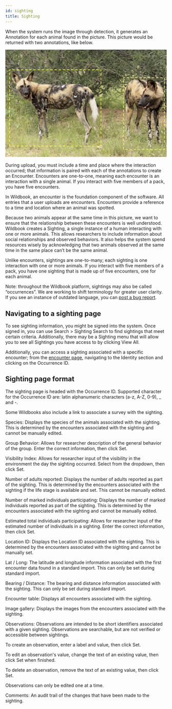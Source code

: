 ```yaml
---
id: sighting
title: Sighting
---
```


When the system runs the image through detection, it generates an Annotation for each animal found in the picture. This picture would be returned with two annotations, like below.

![annotated animal photo](../../static/img/field_guide_2.png)

During upload, you must include a time and place where the interaction occurred; that information is paired with each of the annotations to create an Encounter. Encounters are one-to-one, meaning each encounter is an interaction with a single animal. If you interact with five members of a pack, you have five encounters.

In Wildbook, an encounter is the foundation component of the software. All entries that a user uploads are encounters. Encounters provide a reference to a time and location where an animal was spotted. 

Because two animals appear at the same time in this picture, we want to ensure that the relationship between these encounters is well understood. Wildbook creates a Sighting, a single instance of a human interacting with one or more animals. This allows researchers to include information about social relationships and observed behaviors. It also helps the system spend resources wisely by acknowledging that two animals observed at the same time in the same place can’t be the same animal.

Unlike encounters, sightings are one-to-many; each sighting is one interaction with one or more animals. If you interact with five members of a pack, you have one sighting that is made up of five encounters, one for each animal.

Note: throughout the Wildbook platform, sightings may also be called “occurrences”. We are working to shift terminology for greater user clarity. If you see an instance of outdated language, you can [post a bug report](https://community.wildme.org/).

## Navigating to a sighting page 

To see sighting information, you might be signed into the system. Once signed in, you can use Search > Sighting Search to find sightings that meet certain criteria. Additionally, there may be a Sighting menu that will allow you to see all Sightings you have access to by clicking View All.

Additionally, you can access a sighting associated with a specific encounter; from the [encounter page](/docs/researchers/encounter_guide), navigating to the Identity section and clicking on the Occurrence ID.

## Sighting page format

The sighting page is headed with the Occurrence ID. Supported character for the Occurrence ID are: latin alphanumeric characters (a-z, A-Z, 0-9), _ and  -.

Some Wildbooks also include a link to associate a survey with the sighting.

Species: Displays the species of the animals associated with the sighting. This is determined by the encounters associated with the sighting and cannot be manually edited.

Group Behavior: Allows for researcher description of the general behavior of the group. Enter the correct information, then click Set.

Visibility Index: Allows for researcher input of the visibility in the environment the day the sighting occurred. Select from the dropdown, then click Set.

Number of adults reported: Displays the number of adults reported as part of the sighting. This is determined by the encounters associated with the sighting if the life stage is available and set. This cannot be manually edited.

Number of marked individuals participating: Displays the number of marked individuals reported as part of the sighting. This is determined by the encounters associated with the sighting and cannot be manually edited.

Estimated total individuals participating: Allows for researcher input of the estimated number of individuals in a sighting. Enter the correct information, then click Set.

Location ID: Displays the Location ID associated with the sighting. This is determined by the encounters associated with the sighting and cannot be manually set.

Lat / Long: The latitude and longitude information associated with the first encounter data found in a standard import. This can only be set during standard import.

Bearing / Distance: The bearing and distance information associated with the sighting. This can only be set during standard import.

Encounter table: Displays all encounters associated with the sighting.

Image gallery: Displays the images from the encounters associated with the sighting.

Observations: Observations are intended to be short identifiers associated with a given sighting. Observations are searchable, but are not verified or accessible between sightings.

To create an observation, enter a label and value, then click Set.

To edit an observation's value, change the text of an existing value, then click Set when finished.

To delete an observation, remove the text of an existing value, then click Set.

Observations can only be edited one at a time.

Comments: An audit trail of the changes that have been made to the sighting.
